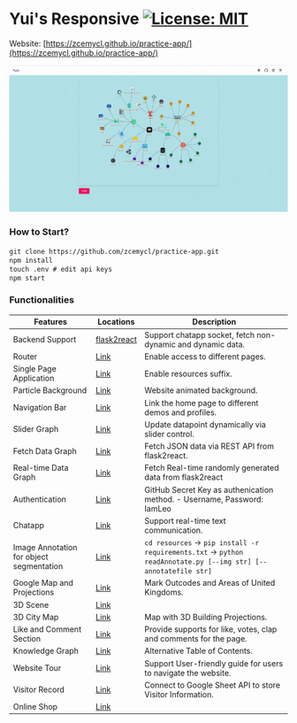 # Yui's Responsive [![License: MIT](https://img.shields.io/badge/License-MIT-yellow.svg)](https://opensource.org/licenses/MIT)

Website: [https://zcemycl.github.io/practice-app/](https://zcemycl.github.io/practice-app/)


![img](./resources/demo.gif)
### How to Start?
```
git clone https://github.com/zcemycl/practice-app.git
npm install
touch .env # edit api keys
npm start
```

### Functionalities 
|Features|Locations|Description|
|--|--|--|
|Backend Support|[flask2react](https://github.com/zcemycl/flask2react)|Support chatapp socket, fetch non-dynamic and dynamic data. |
|Router|[Link](https://github.com/zcemycl/practice-app/blob/master/src/App.js)|Enable access to different pages.|
|Single Page Application|[Link](https://github.com/zcemycl/practice-app/tree/master/public)|Enable resources suffix.|
|Particle Background|[Link](https://github.com/zcemycl/practice-app/blob/master/src/App.js#L8)|Website animated background.|
|Navigation Bar|[Link](https://github.com/zcemycl/practice-app/blob/master/src/components/Navbar/Navbar.jsx)|Link the home page to different demos and profiles.|
|Slider Graph|[Link](https://github.com/zcemycl/practice-app/blob/master/src/components/ProGraph/UIPlot/UIPlot.jsx)|Update datapoint dynamically via slider control.|
|Fetch Data Graph|[Link](https://github.com/zcemycl/practice-app/blob/master/src/components/ProGraph/FetchPlot/FetchPlot.jsx)|Fetch JSON data via REST API from flask2react.|
|Real-time Data Graph|[Link](https://github.com/zcemycl/practice-app/blob/master/src/components/ProGraph/SocketPlot/SocketPlot.jsx)|Fetch Real-time randomly generated data from flask2react|
|Authentication|[Link](https://github.com/zcemycl/practice-app/tree/master/src/components/Auth)|GitHub Secret Key as authenication method.  - Username, Password: IamLeo |
|Chatapp|[Link](https://github.com/zcemycl/practice-app/tree/master/src/components/Chatapp)|Support real-time text communication.|
|Image Annotation for object segmentation|[Link](https://github.com/zcemycl/practice-app/blob/master/src/components/Annotate/Annotate.jsx)|`cd resources` -> `pip install -r requirements.txt` -> `python readAnnotate.py [--img str] [--annotatefile str]` |
|Google Map and Projections|[Link](https://github.com/zcemycl/practice-app/blob/master/src/components/Leaflet/Leaflet.jsx)|Mark Outcodes and Areas of United Kingdoms.|
|3D Scene|[Link](https://github.com/zcemycl/practice-app/blob/master/src/components/ThreeFiber/ThreeFiber.jsx)||
|3D City Map|[Link](https://github.com/zcemycl/practice-app/blob/master/src/components/Map/Map.jsx)|Map with 3D Building Projections.|
|Like and Comment Section|[Link](https://github.com/zcemycl/practice-app/blob/master/src/components/CommentLike/CommentLike.jsx)|Provide supports for like, votes, clap and comments for the page.|
|Knowledge Graph|[Link](https://github.com/zcemycl/practice-app/blob/master/src/components/Knowledge/Knowledge.jsx)|Alternative Table of Contents.|
|Website Tour|[Link](https://github.com/zcemycl/practice-app/blob/master/src/components/Knowledge/Knowledge.jsx)|Support User-friendly guide for users to navigate the website.|
|Visitor Record|[Link](https://github.com/zcemycl/practice-app/blob/master/src/App.js)|Connect to Google Sheet API to store Visitor Information.|
|Online Shop|[Link](https://github.com/zcemycl/practice-app/blob/master/src/components/Products/Products.jsx)||


